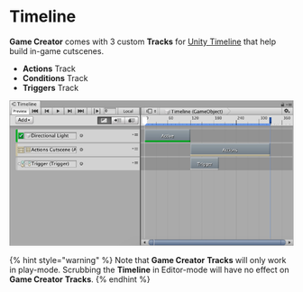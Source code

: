 # Timeline

**Game Creator** comes with 3 custom **Tracks** for [Unity Timeline](https://docs.unity3d.com/Manual/TimelineSection.html) that help build in-game cutscenes.

* **Actions** Track
* **Conditions** Track
* **Triggers** Track

![\(Timeline executing an Actions object and a Trigger\)](../../.gitbook/assets/timeline.jpg)

{% hint style="warning" %}
Note that **Game Creator** **Tracks** will only work in play-mode. Scrubbing the **Timeline** in Editor-mode will have no effect on **Game Creator** **Tracks**.
{% endhint %}

